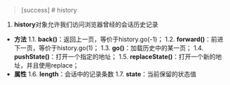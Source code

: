 >[success] # history
1. **history**对象允许我们访问浏览器曾经的会话历史记录
* **方法**
1.1. **back()**：返回上一页，等价于history.go(-1)；
1.2. **forward()**：前进下一页，等价于history.go(1)；
1.3. **go()**：加载历史中的某一页；
1.4. **pushState()**：打开一个指定的地址；
1.5. **replaceState()**：打开一个新的地址，并且使用replace；
* **属性**
1.6. **length**：会话中的记录条数
1.7. **state**：当前保留的状态值